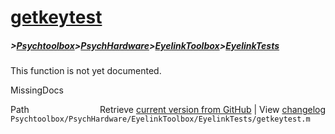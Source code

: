 # [getkeytest](getkeytest)
##### >[Psychtoolbox](Psychtoolbox)>[PsychHardware](PsychHardware)>[EyelinkToolbox](EyelinkToolbox)>[EyelinkTests](EyelinkTests)

This function is not yet documented.


 MissingDocs



<div class="code_header" style="text-align:right;">
  <span style="float:left;">Path&nbsp;&nbsp;</span> <span class="counter">Retrieve <a href=
  "https://raw.github.com/Psychtoolbox-3/Psychtoolbox-3/beta/Psychtoolbox/PsychHardware/EyelinkToolbox/EyelinkTests/getkeytest.m">current version from GitHub</a> | View <a href=
  "https://github.com/Psychtoolbox-3/Psychtoolbox-3/commits/beta/Psychtoolbox/PsychHardware/EyelinkToolbox/EyelinkTests/getkeytest.m">changelog</a></span>
</div>
<div class="code">
  <code>Psychtoolbox/PsychHardware/EyelinkToolbox/EyelinkTests/getkeytest.m</code>
</div>

